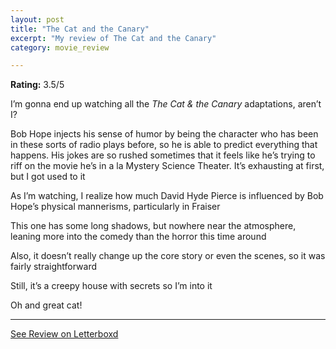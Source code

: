 ```yaml
---
layout: post
title: "The Cat and the Canary"
excerpt: "My review of The Cat and the Canary"
category: movie_review

---
```


**Rating:** 3.5/5

I’m gonna end up watching all the <i>The Cat & the Canary </i>adaptations, aren’t I?

Bob Hope injects his sense of humor by being the character who has been in these sorts of radio plays before, so he is able to predict everything that happens. His jokes are so rushed sometimes that it feels like he’s trying to riff on the movie he’s in a la Mystery Science Theater. It’s exhausting at first, but I got used to it

As I’m watching, I realize how much David Hyde Pierce is influenced by Bob Hope’s physical mannerisms, particularly in Fraiser

This one has some long shadows, but nowhere near the atmosphere, leaning more into the comedy than the horror this time around

Also, it doesn’t really change up the core story or even the scenes, so it was fairly straightforward

Still, it’s a creepy house with secrets so I’m into it

Oh and great cat!

<hr>

[See Review on Letterboxd](https://boxd.it/3ZmMZt)
